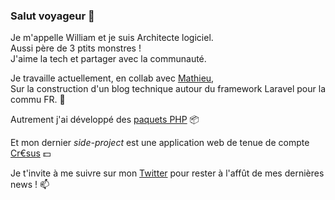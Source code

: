 ### Salut voyageur 👋

Je m'appelle William et je suis Architecte logiciel.  
Aussi père de 3 ptits monstres !  
J'aime la tech et partager avec la communauté.  

Je travaille actuellement, en collab avec [Mathieu](https://github.com/DeGraciaMathieu),  
Sur la construction d'un blog technique autour du framework Laravel pour la commu FR. 🚀  

Autrement j'ai développé des [paquets PHP](https://github.com/neoshiftlab) 📦

Et mon dernier _side-project_ est une application web de tenue de compte [Cr€sus](https://github.com/william-suppo/cresus) 💵

Je t'invite à me suivre sur mon [Twitter](https://twitter.com/williamsuppo) pour rester à l'affût de mes dernières news ! 📫
